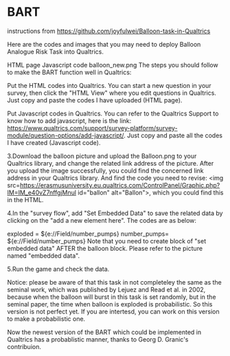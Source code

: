 # BART
instructions from https://github.com/joyfulwei/Balloon-task-in-Qualtrics 

Here are the codes and images that you may need to deploy Balloon Analogue Risk Task into Qualtrics.

HTML page
Javascript code
balloon_new.png
The steps you should follow to make the BART function well in Qualtrics:

Put the HTML codes into Qualtrics. You can start a new question in your survey, then click the "HTML View" where you edit questions in Qualtrics. Just copy and paste the codes I have uploaded (HTML page).

Put Javascript codes in Qualtrics. You can refer to the Qualtrics Support to know how to add javascript, here is the link: https://www.qualtrics.com/support/survey-platform/survey-module/question-options/add-javascript/. Just copy and paste all the codes I have created (Javascript code).

3.Download the balloon picture and upload the Balloon.png to your Qualtrics library, and change the related link address of the picture. After you upload the image successfully, you could find the concerned link address in your Qualtrics library. And find the code you need to revise: <img src=https://erasmusuniversity.eu.qualtrics.com/ControlPanel/Graphic.php?IM=IM_e40vZ7nffgjMnul id="ballon" alt="Ballon">, which you could find this in the HTML.

4.In the "survey flow", add "Set Embedded Data" to save the related data by clicking on the "add a new element here". The codes are as below:

   exploded = ${e://Field/number_pumps}
   number_pumps= ${e://Field/number_pumps}
Note that you need to create block of "set embedded data" AFTER the balloon block. Please refer to the picture named "embedded data".

5.Run the game and check the data.

Notice: please be aware of that this task in not completeley the same as the seminal work, which was published by Lejuez and Read et al. in 2002, because when the balloon will burst in this task is set randomly, but in the seminal paper, the time when balloon is exploded is probabilistic. So this version is not perfect yet. If you are intertesd, you can work on this version to make a probabilistic one.

Now the newest version of the BART which could be implemented in Qualtrics has a probablistic manner, thanks to Georg D. Granic's contribuion.